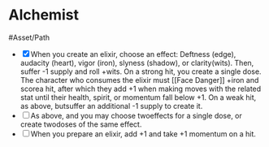 # Alchemist
#Asset/Path
- <input type="checkbox" checked>When you create an elixir, choose an effect: Deftness (edge), audacity (heart), vigor (iron), slyness (shadow), or clarity(wits). Then, suffer -1 supply and roll +wits. On a strong hit, you create a single dose. The character who consumes the elixir must [[Face Danger]] +iron and scorea hit, after which they add +1 when making moves with the related stat until their health, spirit, or momentum fall below +1. On a weak hit, as above, butsuffer an additional -1 supply to create it. 
- <input type="checkbox">As above, and you may choose twoeffects for a single dose, or create twodoses of the same effect.
- <input type="checkbox">When you prepare an elixir, add +1 and take +1 momentum on a hit.